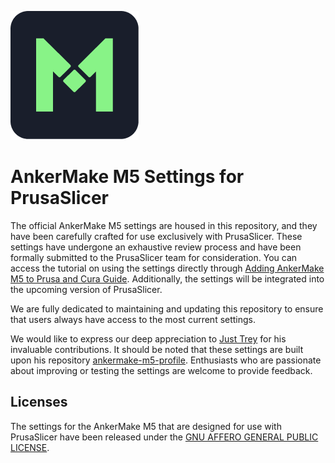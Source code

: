 
![AnkerMake logo](ankermake-app.png?raw=true)

# AnkerMake M5 Settings for PrusaSlicer

The official AnkerMake M5 settings are housed in this repository, and they have been carefully crafted for use exclusively with PrusaSlicer. These settings have undergone an exhaustive review process and have been formally submitted to the PrusaSlicer team for consideration. You can access the tutorial on using the settings directly through [Adding AnkerMake M5 to Prusa and Cura Guide](https://support.ankermake.com/s/article/Adding-AnkerMake-M5-to-Prusa-and-Cura-Guide#content1). Additionally, the settings will be integrated into the upcoming version of PrusaSlicer.

We are fully dedicated to maintaining and updating this repository to ensure that users always have access to the most current settings.

We would like to express our deep appreciation to [Just Trey](https://github.com/just-trey) for his invaluable contributions. It should be noted that these settings are built upon his repository [ankermake-m5-profile](https://github.com/just-trey/ankermake-m5-profile). Enthusiasts who are passionate about improving or testing the settings are welcome to provide feedback.

## Licenses

The settings for the AnkerMake M5 that are designed for use with PrusaSlicer have been released under the [GNU AFFERO GENERAL PUBLIC LICENSE](/License).


